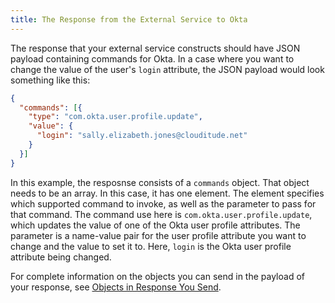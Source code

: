```yaml
---
title: The Response from the External Service to Okta
---
```


The response that your external service constructs should have JSON payload containing commands for Okta. In a case where you want to change the value of the user's `login` attribute, the JSON payload would look something like this:

```json
{
  "commands": [{
    "type": "com.okta.user.profile.update",
    "value": {
      "login": "sally.elizabeth.jones@clouditude.net"
    }
  }]
}
```

In this example, the resposnse consists of a `commands` object. That object needs to be an array. In this case, it has one element. The element specifies which supported command to invoke, as well as the parameter to pass for that command. The command use here is `com.okta.user.profile.update`, which updates the value of one of the Okta user profile attributes. The parameter is a name-value pair for the user profile attribute you want to change and the value to set it to. Here, `login` is the Okta user profile attribute being changed.

For complete information on the objects you can send in the payload of your response, see [Objects in Response You Send](/docs/reference/import-hook/#objects-in-response-you-send).

<NextSectionLink />


